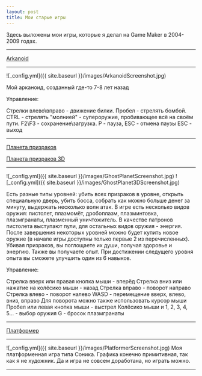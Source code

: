 ```yaml
---
layout: post
title: Мои старые игры
---
```


 Здесь выложены мои игры, которые я делал на Game Maker в 2004-2009 годах.
 
___

[Arkanoid](https://drive.google.com/open?id=0B0wvbicW8OQIelVLYVlCemJ5MFU)

___

![_config.yml]({{ site.baseurl }}/images/ArkanoidScreenshot.jpg)

 Мой арканоид, созданный где-то 7-8 лет назад

Управление:

Стрелки влево\вправо - движение билки.
Пробел - стрелять бомбой. CTRL - стрелять "молнией" - супероружие, пробивающее всё на своём пути.
F2\F3 - сохранение\загрузка.
P - пауза, ESC - отмена паузы
ESC - выход

___

[Планета призраков](https://drive.google.com/open?id=0B0wvbicW8OQIR2ZadzhLd3NNSUE)

[Планета призраков 3D](https://drive.google.com/open?id=0B0wvbicW8OQIWWpUbnlQaTN0NlE)

___

![_config.yml]({{ site.baseurl }}/images/GhostPlanetScreenshot.jpg)
![_config.yml]({{ site.baseurl }}/images/GhostPlanet3DScreenshot.jpg)

Есть разные типы уровней: убить всех призраков в уровне, открыть специальную дверь, убить босса, собрать как можно больше денег за минуту, выдержать несколько волн атак. В игре есть несколько видов оружия: пистолет, плазмомёт, дробоплазм, плазминтовка, плазмгранаты, плазменный уничтожитель. В качестве патронов пистолета выступают пули, для остальных видов оружия - энергия. После завершения некоторых уровней можно будет купить новое оружие (в начале игры доступны только первые 2 из перечисленных). Убивая призраков, вы поглощаете их души, получая здоровье и энергию. Также вы получаете опыт. При достижении следущего уровня опыта вы сможете улучшить один из 6 навыков.

Управление:

Стрелка вверх или правая кнопка мыши - вперёд
Стрелка вниз или нажатие на колёсико мыши - назад
Стрелка вправо - поворот направо
Стрелка влево - поворот налево
WASD - перемещение вверх, влево, вниз, вправо
Для поворота можно также использовать курсор мыши
Пробел или левая кнопка мыши - выстрел
Колёсико мыши и 1, 2, 3, 4, 5... - выбор оружия
G - бросок плазмгранаты

___

[Платформер](https://drive.google.com/open?id=0B0wvbicW8OQIM296X3l1cUdtREE)

___

![_config.yml]({{ site.baseurl }}/images/PlatformerScreenshot.jpg)
Моя платформенная игра типа Соника. Графика конечно примитивная, так как я не художник. Да и игра не совсем доработана, но играть можно.

___

